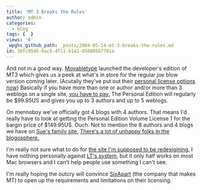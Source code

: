 ```yaml
---
title: 'MT 3 Breaks the Rules'
author: admin
categories:
  - blog
tags: {  }
views: '6'
_wpghs_github_path: _posts/2004-05-14-mt-3-breaks-the-rules.md
id: 30fc95d6-0ac5-4f11-b1a1-05880567701a
---
```

<p>And not in a good way.  <a href="http://www.movabletype.org/">Movabletype</a> launched the developer's edition of MT3 which gives us a peek at what's in store for the regular joe blow version coming later.  (Acutally they've put out their <a href="http://secure.sixapart.com/">personal license options now</a>) Basically if you have more than one or author and/or more than 3 weblogs on a single site, <a href="http://secure.sixapart.com/">you have to pay.</a>  The Personal Edition will regularly be $99.95US and gives you up to 3 authors and up to 5 weblogs.</p>
<p>On mennoboy we've officially got 4 blogs with 4 authors.  That means I'd really have to look at getting the Personal Edition Volume License 1 for the bargin price of $149.95US.  Ouch.  Not to mention the 8 authors and 4 blogs we have on <a href="http://www.oatways.com">Sue's family site.</a>  <a href="http://www.metafilter.com/mefi/33072#670011">There's a lot of unhappy folks in the blogosphere.</a></p>
<p>I'm really not sure what to do for <a href="http://www.forestgrovecc.com">the site I'm supposed to be redesigining.</a>  I have nothing personally against <a href="http://www.theheresy.com/">LT's system</a>, but it only half works on most Mac browsers and I can't help people use something I can't see.</p>
<p>I'm really hoping the outcry will convince <a href="http://www.sixapart.com/">SixApart</a> (the company that makes MT) to open up the requirements and limitations on their licensing.</p>
